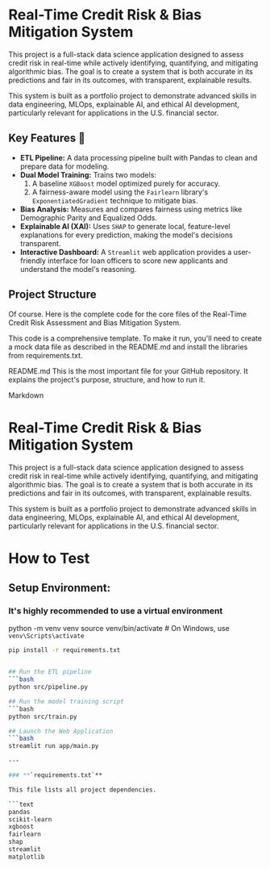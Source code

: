 # Real-Time Credit Risk & Bias Mitigation System

This project is a full-stack data science application designed to assess credit risk in real-time while actively identifying, quantifying, and mitigating algorithmic bias. The goal is to create a system that is both accurate in its predictions and fair in its outcomes, with transparent, explainable results.

This system is built as a portfolio project to demonstrate advanced skills in data engineering, MLOps, explainable AI, and ethical AI development, particularly relevant for applications in the U.S. financial sector.

## Key Features 🚀

* **ETL Pipeline:** A data processing pipeline built with Pandas to clean and prepare data for modeling.
* **Dual Model Training:** Trains two models:
    1.  A baseline `XGBoost` model optimized purely for accuracy.
    2.  A fairness-aware model using the `Fairlearn` library's `ExponentiatedGradient` technique to mitigate bias.
* **Bias Analysis:** Measures and compares fairness using metrics like Demographic Parity and Equalized Odds.
* **Explainable AI (XAI):** Uses `SHAP` to generate local, feature-level explanations for every prediction, making the model's decisions transparent.
* **Interactive Dashboard:** A `Streamlit` web application provides a user-friendly interface for loan officers to score new applicants and understand the model's reasoning.

## Project Structure
Of course. Here is the complete code for the core files of the Real-Time Credit Risk Assessment and Bias Mitigation System.

This code is a comprehensive template. To make it run, you'll need to create a mock data file as described in the README.md and install the libraries from requirements.txt.

README.md
This is the most important file for your GitHub repository. It explains the project's purpose, structure, and how to run it.

Markdown

# Real-Time Credit Risk & Bias Mitigation System

This project is a full-stack data science application designed to assess credit risk in real-time while actively identifying, quantifying, and mitigating algorithmic bias. The goal is to create a system that is both accurate in its predictions and fair in its outcomes, with transparent, explainable results.

This system is built as a portfolio project to demonstrate advanced skills in data engineering, MLOps, explainable AI, and ethical AI development, particularly relevant for applications in the U.S. financial sector.

# How to Test

## Setup Environment:

### It's highly recommended to use a virtual environment
python -m venv venv
source venv/bin/activate  # On Windows, use `venv\Scripts\activate`
```bash
pip install -r requirements.txt


## Run the ETL pipeline
```bash
python src/pipeline.py

## Run the model training script
```bash
python src/train.py

## Launch the Web Application
```bash
streamlit run app/main.py

---

### **`requirements.txt`**

This file lists all project dependencies.

```text
pandas
scikit-learn
xgboost
fairlearn
shap
streamlit
matplotlib

